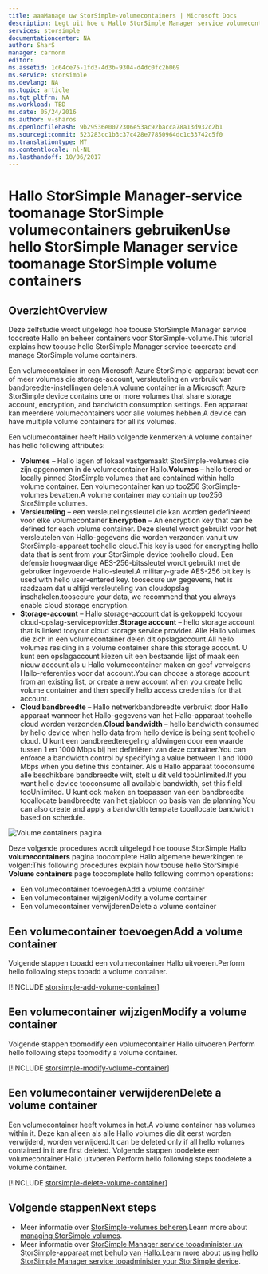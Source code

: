 ```yaml
---
title: aaaManage uw StorSimple-volumecontainers | Microsoft Docs
description: Legt uit hoe u Hallo StorSimple Manager service volumecontainers tooadd pagina, wijzigen of verwijderen van een volumecontainer kunt gebruiken.
services: storsimple
documentationcenter: NA
author: SharS
manager: carmonm
editor: 
ms.assetid: 1c64ce75-1fd3-4d3b-9304-d4dc0fc2b069
ms.service: storsimple
ms.devlang: NA
ms.topic: article
ms.tgt_pltfrm: NA
ms.workload: TBD
ms.date: 05/24/2016
ms.author: v-sharos
ms.openlocfilehash: 9b29536e0072306e53ac92bacca78a13d932c2b1
ms.sourcegitcommit: 523283cc1b3c37c428e77850964dc1c33742c5f0
ms.translationtype: MT
ms.contentlocale: nl-NL
ms.lasthandoff: 10/06/2017
---
```

# <a name="use-hello-storsimple-manager-service-toomanage-storsimple-volume-containers"></a><span data-ttu-id="8b1dd-103">Hallo StorSimple Manager-service toomanage StorSimple volumecontainers gebruiken</span><span class="sxs-lookup"><span data-stu-id="8b1dd-103">Use hello StorSimple Manager service toomanage StorSimple volume containers</span></span>
## <a name="overview"></a><span data-ttu-id="8b1dd-104">Overzicht</span><span class="sxs-lookup"><span data-stu-id="8b1dd-104">Overview</span></span>
<span data-ttu-id="8b1dd-105">Deze zelfstudie wordt uitgelegd hoe toouse StorSimple Manager service toocreate Hallo en beheer containers voor StorSimple-volume.</span><span class="sxs-lookup"><span data-stu-id="8b1dd-105">This tutorial explains how toouse hello StorSimple Manager service toocreate and manage StorSimple volume containers.</span></span>

<span data-ttu-id="8b1dd-106">Een volumecontainer in een Microsoft Azure StorSimple-apparaat bevat een of meer volumes die storage-account, versleuteling en verbruik van bandbreedte-instellingen delen.</span><span class="sxs-lookup"><span data-stu-id="8b1dd-106">A volume container in a Microsoft Azure StorSimple device contains one or more volumes that share storage account, encryption, and bandwidth consumption settings.</span></span> <span data-ttu-id="8b1dd-107">Een apparaat kan meerdere volumecontainers voor alle volumes hebben.</span><span class="sxs-lookup"><span data-stu-id="8b1dd-107">A device can have multiple volume containers for all its volumes.</span></span> 

<span data-ttu-id="8b1dd-108">Een volumecontainer heeft Hallo volgende kenmerken:</span><span class="sxs-lookup"><span data-stu-id="8b1dd-108">A volume container has hello following attributes:</span></span>

* <span data-ttu-id="8b1dd-109">**Volumes** – Hallo lagen of lokaal vastgemaakt StorSimple-volumes die zijn opgenomen in de volumecontainer Hallo.</span><span class="sxs-lookup"><span data-stu-id="8b1dd-109">**Volumes** – hello tiered or locally pinned StorSimple volumes that are contained within hello volume container.</span></span> <span data-ttu-id="8b1dd-110">Een volumecontainer kan up too256 StorSimple-volumes bevatten.</span><span class="sxs-lookup"><span data-stu-id="8b1dd-110">A volume container may contain up too256 StorSimple volumes.</span></span>
* <span data-ttu-id="8b1dd-111">**Versleuteling** – een versleutelingssleutel die kan worden gedefinieerd voor elke volumecontainer.</span><span class="sxs-lookup"><span data-stu-id="8b1dd-111">**Encryption** – An encryption key that can be defined for each volume container.</span></span> <span data-ttu-id="8b1dd-112">Deze sleutel wordt gebruikt voor het versleutelen van Hallo-gegevens die worden verzonden vanuit uw StorSimple-apparaat toohello cloud.</span><span class="sxs-lookup"><span data-stu-id="8b1dd-112">This key is used for encrypting hello data that is sent from your StorSimple device toohello cloud.</span></span> <span data-ttu-id="8b1dd-113">Een defensie hoogwaardige AES-256-bitssleutel wordt gebruikt met de gebruiker ingevoerde Hallo-sleutel.</span><span class="sxs-lookup"><span data-stu-id="8b1dd-113">A military-grade AES-256 bit key is used with hello user-entered key.</span></span> <span data-ttu-id="8b1dd-114">toosecure uw gegevens, het is raadzaam dat u altijd versleuteling van cloudopslag inschakelen.</span><span class="sxs-lookup"><span data-stu-id="8b1dd-114">toosecure your data, we recommend that you always enable cloud storage encryption.</span></span>
* <span data-ttu-id="8b1dd-115">**Storage-account** – Hallo storage-account dat is gekoppeld tooyour cloud-opslag-serviceprovider.</span><span class="sxs-lookup"><span data-stu-id="8b1dd-115">**Storage account** – hello storage account that is linked tooyour cloud storage service provider.</span></span> <span data-ttu-id="8b1dd-116">Alle Hallo volumes die zich in een volumecontainer delen dit opslagaccount.</span><span class="sxs-lookup"><span data-stu-id="8b1dd-116">All hello volumes residing in a volume container share this storage account.</span></span> <span data-ttu-id="8b1dd-117">U kunt een opslagaccount kiezen uit een bestaande lijst of maak een nieuw account als u Hallo volumecontainer maken en geef vervolgens Hallo-referenties voor dat account.</span><span class="sxs-lookup"><span data-stu-id="8b1dd-117">You can choose a storage account from an existing list, or create a new account when you create hello volume container and then specify hello access credentials for that account.</span></span>
* <span data-ttu-id="8b1dd-118">**Cloud bandbreedte** – Hallo netwerkbandbreedte verbruikt door Hallo apparaat wanneer het Hallo-gegevens van het Hallo-apparaat toohello cloud worden verzonden.</span><span class="sxs-lookup"><span data-stu-id="8b1dd-118">**Cloud bandwidth** – hello bandwidth consumed by hello device when hello data from hello device is being sent toohello cloud.</span></span> <span data-ttu-id="8b1dd-119">U kunt een bandbreedteregeling afdwingen door een waarde tussen 1 en 1000 Mbps bij het definiëren van deze container.</span><span class="sxs-lookup"><span data-stu-id="8b1dd-119">You can enforce a bandwidth control by specifying a value between 1 and 1000 Mbps when you define this container.</span></span> <span data-ttu-id="8b1dd-120">Als u Hallo apparaat tooconsume alle beschikbare bandbreedte wilt, stelt u dit veld tooUnlimited.</span><span class="sxs-lookup"><span data-stu-id="8b1dd-120">If you want hello device tooconsume all available bandwidth, set this field tooUnlimited.</span></span> <span data-ttu-id="8b1dd-121">U kunt ook maken en toepassen van een bandbreedte tooallocate bandbreedte van het sjabloon op basis van de planning.</span><span class="sxs-lookup"><span data-stu-id="8b1dd-121">You can also create and apply a bandwidth template tooallocate bandwidth based on schedule.</span></span>

![Volume containers pagina](./media/storsimple-manage-volume-containers/HCS_VolumeContainersPage.png)

<span data-ttu-id="8b1dd-123">Deze volgende procedures wordt uitgelegd hoe toouse StorSimple Hallo **volumecontainers** pagina toocomplete Hallo algemene bewerkingen te volgen:</span><span class="sxs-lookup"><span data-stu-id="8b1dd-123">This following procedures explain how toouse hello StorSimple **Volume containers** page toocomplete hello following common operations:</span></span>

* <span data-ttu-id="8b1dd-124">Een volumecontainer toevoegen</span><span class="sxs-lookup"><span data-stu-id="8b1dd-124">Add a volume container</span></span> 
* <span data-ttu-id="8b1dd-125">Een volumecontainer wijzigen</span><span class="sxs-lookup"><span data-stu-id="8b1dd-125">Modify a volume container</span></span> 
* <span data-ttu-id="8b1dd-126">Een volumecontainer verwijderen</span><span class="sxs-lookup"><span data-stu-id="8b1dd-126">Delete a volume container</span></span> 

## <a name="add-a-volume-container"></a><span data-ttu-id="8b1dd-127">Een volumecontainer toevoegen</span><span class="sxs-lookup"><span data-stu-id="8b1dd-127">Add a volume container</span></span>
<span data-ttu-id="8b1dd-128">Volgende stappen tooadd een volumecontainer Hallo uitvoeren.</span><span class="sxs-lookup"><span data-stu-id="8b1dd-128">Perform hello following steps tooadd a volume container.</span></span>

[!INCLUDE [storsimple-add-volume-container](../../includes/storsimple-add-volume-container.md)]

## <a name="modify-a-volume-container"></a><span data-ttu-id="8b1dd-129">Een volumecontainer wijzigen</span><span class="sxs-lookup"><span data-stu-id="8b1dd-129">Modify a volume container</span></span>
<span data-ttu-id="8b1dd-130">Volgende stappen toomodify een volumecontainer Hallo uitvoeren.</span><span class="sxs-lookup"><span data-stu-id="8b1dd-130">Perform hello following steps toomodify a volume container.</span></span>

[!INCLUDE [storsimple-modify-volume-container](../../includes/storsimple-modify-volume-container.md)]

## <a name="delete-a-volume-container"></a><span data-ttu-id="8b1dd-131">Een volumecontainer verwijderen</span><span class="sxs-lookup"><span data-stu-id="8b1dd-131">Delete a volume container</span></span>
<span data-ttu-id="8b1dd-132">Een volumecontainer heeft volumes in het.</span><span class="sxs-lookup"><span data-stu-id="8b1dd-132">A volume container has volumes within it.</span></span> <span data-ttu-id="8b1dd-133">Deze kan alleen als alle Hallo volumes die dit eerst worden verwijderd, worden verwijderd.</span><span class="sxs-lookup"><span data-stu-id="8b1dd-133">It can be deleted only if all hello volumes contained in it are first deleted.</span></span> <span data-ttu-id="8b1dd-134">Volgende stappen toodelete een volumecontainer Hallo uitvoeren.</span><span class="sxs-lookup"><span data-stu-id="8b1dd-134">Perform hello following steps toodelete a volume container.</span></span>

[!INCLUDE [storsimple-delete-volume-container](../../includes/storsimple-delete-volume-container.md)]

## <a name="next-steps"></a><span data-ttu-id="8b1dd-135">Volgende stappen</span><span class="sxs-lookup"><span data-stu-id="8b1dd-135">Next steps</span></span>
* <span data-ttu-id="8b1dd-136">Meer informatie over [StorSimple-volumes beheren](storsimple-manage-volumes.md).</span><span class="sxs-lookup"><span data-stu-id="8b1dd-136">Learn more about [managing StorSimple volumes](storsimple-manage-volumes.md).</span></span> 
* <span data-ttu-id="8b1dd-137">Meer informatie over [StorSimple Manager service tooadminister uw StorSimple-apparaat met behulp van Hallo](storsimple-manager-service-administration.md).</span><span class="sxs-lookup"><span data-stu-id="8b1dd-137">Learn more about [using hello StorSimple Manager service tooadminister your StorSimple device](storsimple-manager-service-administration.md).</span></span>

